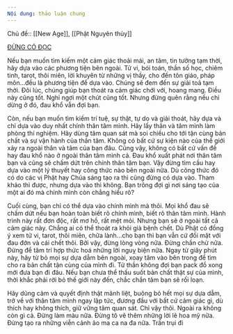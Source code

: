 ```yaml
---
Nội dung: thảo luận chung
---
```


Chủ đề:: [[New Age]], [[Phật Nguyên thủy]]


[ĐỪNG CÓ ĐỌC](https://www.facebook.com/mrxuansang/posts/pfbid0dBMDxvtExLQBgdi3TPM7xFvVNhjeGyc6oposzFS8NVmWTX4N5ws4rCA8nty12DsVl)

Nếu bạn muốn tìm kiếm một cảm giác thoải mái, an tâm, tin tưởng tạm thời, hãy dựa vào các phương tiện bên ngoài. Tử vi, bói toán, thần số học, chiêm tinh, tarot, thôi miên, lời khuyên từ những vị thầy, cho đến tôn giáo, pháp môn...đều là phương tiện để dựa vào. Chúng sẽ đem đến sự giải toả tạm thời. Đôi lúc, chúng giúp bạn thoát ra cảm giác chới với, hoang mang. Điều này cũng tốt. Nghỉ ngơi một chút cũng tốt. Nhưng đừng quên rằng nếu chỉ dừng ở đó, đau khổ vẫn đợi bạn.

Còn, nếu bạn muốn tìm kiếm trí tuệ, sự thật, tự do và giải thoát, hãy dựa và chỉ dựa vào duy nhất chính thân tâm mình. Hãy lấy thân và tâm mình làm phòng thí nghiệm. Hãy dùng tâm quan sát mà soi chiếu cho tới tận cùng bản chất và sự vận hành của thân tâm. Không có bất cứ sự kiện nào của thế giới xảy ra ngoài thân và tâm của bạn đâu. Cũng vậy, không có bất cứ vấn đề hay đau khổ nào ở ngoài thân tâm mình cả. Đau khổ xuất phát nơi thân tâm bạn và cũng sẽ chấm dứt trên chính thân tâm bạn. Vậy đừng tìm cầu hay dựa vào một lý thuyết hay công thức nào bên ngoài nữa. Dù công thức đó có do các vị Phật hay Chúa sáng tạo ra thì cũng đừng có dựa vào. Tham khảo thì được, nhưng dựa vào thì không. Bạn trông đợi gì nơi sáng tạo của một ai đó mà chính mình còn chẳng hiểu rõ?

Cuối cùng, bạn chỉ có thể dựa vào chính mình mà thôi. Mọi khổ đau sẽ chấm dứt nếu bạn hoàn toàn biết rõ chính mình, biết rõ thân tâm mình. Hành trình này rất đơn độc, rất mơ hồ, rất mệt mỏi. Nhưng bạn sẽ ở ngoài tất cả cảm giác này. Chẳng ai có thể thoát ra khỏi già bệnh chết. Dù Phật có đồng ý xem tử vi, tarot, thôi miên, chữa lành...cho bạn thì bạn vẫn cứ đối mặt với đau đớn và cái chết thôi. Bởi vậy, đừng lòng vòng nữa. Đừng chần chừ nữa. Đừng để tâm trí hợp thức hoá những lời nguỵ biện nữa. Ngay từ giây phút này, hãy từ bỏ mọi sự dựa dẫm bên ngoài, xoay tâm vào bên trong để tìm cho ra bản chất tận cùng của mình đi. Tử thần không đợi bạn pack đồ xong mới đưa bạn đi đâu. Nếu bạn chưa thể thấu suốt bản chất thật sự của mình, thời khắc phải rời bỏ thế giới này đến, chắc chắn tâm bạn sẽ rối loạn.

Hãy dũng cảm và quyết định thật mãnh liệt, buông bỏ hết mọi sự dựa dẫm, trở về với thân tâm mình ngay lập tức, đương đầu với bất cứ cảm giác gì, dù thích hay không thích, giữ vững tâm quan sát. Chỉ vậy thôi. Ngoài ra không còn gì cả. Đừng làm màu nữa. Đừng tô vẽ thêm những lời lẽ hoa mỹ nữa. Đừng tạo ra những viễn cảnh ảo ma ca na đa nữa. Trần trụi đi